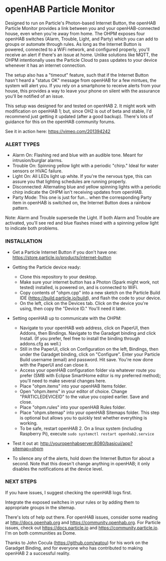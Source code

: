 **openHAB Particle Monitor**
============================

Designed to run on Particle's Photon-based Internet Button, the openHAB Particle Monitor provides a link between you and your openHAB-connected house, even when you're away from home. The OHPM exposes four openHAB switches (Alarm, Trouble, Light, and Party) which you can add to groups or automate through rules. As long as the Internet Button is powered, connected to a WiFi network, and configured properly, you'll receive an alert if there's an issue at home. Unlike solutions like MQTT, the OHPM intentionally uses the Particle Cloud to pass updates to your device whenever it has an internet connection.

The setup also has a "timeout" feature, such that if the Internet Button hasn't heard a "status OK" message from openHAB for a few mintues, the system will alert you. If you rely on a smartphone to receive alerts from your house, this provides a way to leave your phone on silent with the assurance you'll be notified of an issue.

This setup was designed for and tested on openHAB 2. It might work with modification on openHAB 1; but, since OH2 is out of beta and stable, I'd recommend just getting it updated (after a good backup). There's lots of guidance for this on the openHAB community forums.

See it in action here: <https://vimeo.com/201394242>


### **ALERT TYPES** ###
* Alarm On: Flashing red and blue with an audible tone. Meant for intrusion/burglar alarms.
* Trouble On: Spinning yellow light with a periodic "chirp." Ideal for water sensors or HVAC failure.
* Light On: All LEDs light up white. If you're the nervous type, this can assure you that lighting schedules are running properly.
* Disconnected: Alternating blue and yellow spinning lights with a periodic chirp indicate the OHPM isn't receiving updates from openHAB.
* Party Mode: This one is just for fun... when the corresponding Party item in openHAB is switched on, the Internet Button does a rainbow pattern.


Note: Alarm and Trouble supersede the Light. If both Alarm and Trouble are activated, you'll see red and blue flashes mixed with a spinning yellow light to indicate both problems.

### **INSTALLATION** ###

* Get a Particle Internet Button if you don't have one: <https://store.particle.io/products/internet-button>

* Getting the Particle device ready:
	* Clone this repository to your desktop.
	* Make sure your internet button has a Photon (Spark might work, not tested) installed, is powered on, and is connected to WiFi.
	* Copy contents of "ohpm.cpp" into a new sketch on the Particle Build IDE (<https://build.particle.io/build>), and flash the code to your device.
	* On the left, click on the Devices tab. Click on the device you're using, then copy the "Device ID." You'll need it later.

* Setting openHAB up to communicate with the OHPM:
	* Navigate to your openHAB web address, click on PaperUI, then Addons, then Bindings. Navigate to the Garadget binding and click Install. (If you prefer, feel free to install the binding through addons.cfg as well.)
	* Still in the PaperUI, click on Configuration on the left, Bindings, then under the Garadget binding, click on "Configure". Enter your Particle Build username (email) and password. Hit save. You're now done with the PaperUI and can close it.
	* Access your openHAB configuration folder via whatever route you prefer (SMB with Eclipse SmartHome editor is my preferred method); you'll need to make several changes here.
	* Place "ohpm.items" into your openHAB Items folder.
	* Open "ohpm.items" in your editor of choice. Change "PARTICLEDEVICEID" to the value you copied earlier. Save and close.
	* Place "ohpm.rules" into your openHAB Rules folder.
	* Place "ohpm.sitemap" into your openHAB Sitemaps folder. This step is optional but allows you to quickly test whether everything is working.
	* To be safe, restart openHAB 2. On a linux system (including Raspberry Pi), execute `sudo systemctl restart openhab2.service`

* Test it out at: <http://youropenhabserver:8080/basicui/app?sitemap=ohpm>

* To silence any of the alerts, hold down the Internet Button for about a second. Note that this doesn't change anything in openHAB; it only disables the notifications at the device level.

### **NEXT STEPS** ###

If you have issues, I suggest checking the openHAB logs first.

Integrate the exposed switches in your rules or by adding them to appropriate groups in the sitemap. 

There's lots of help out there. For openHAB issues, consider some reading at <http://docs.openhab.org> and <https://community.openhab.org>. For Particle issues, check out <https://docs.particle.io> and <https://community.particle.io>. I'm on both communities as Dome.

Thanks to John Cocula (<https://github.com/watou>) for his work on the Garadget Binding, and for everyone who has contributed to making openHAB 2 a successful reality.
